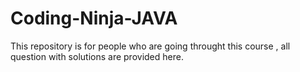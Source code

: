 # Coding-Ninja-JAVA

This repository is for people who are going throught this course , all question with solutions are provided here.
